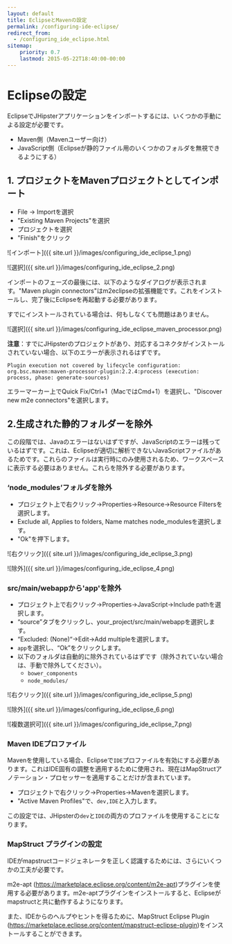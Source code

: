 ```yaml
---
layout: default
title: EclipseとMavenの設定
permalink: /configuring-ide-eclipse/
redirect_from:
  - /configuring_ide_eclipse.html
sitemap:
    priority: 0.7
    lastmod: 2015-05-22T18:40:00-00:00
---
```


# <i class="fa fa-keyboard-o"></i> Eclipseの設定

EclipseでJHipsterアプリケーションをインポートするには、いくつかの手動による設定が必要です。

- Maven側（Mavenユーザー向け）
- JavaScript側（Eclipseが静的ファイル用のいくつかのフォルダを無視できるようにする）

## 1. プロジェクトをMavenプロジェクトとしてインポート

- File → Importを選択
- "Existing Maven Projects"を選択
- プロジェクトを選択
- "Finish"をクリック

![インポート]({{ site.url }}/images/configuring_ide_eclipse_1.png)

![選択]({{ site.url }}/images/configuring_ide_eclipse_2.png)


インポートのフェーズの最後には、以下のようなダイアログが表示されます。"Maven plugin connectors"はm2eclipseの拡張機能です。これをインストールし、完了後にEclipseを再起動する必要があります。

すでにインストールされている場合は、何もしなくても問題はありません。

![選択]({{ site.url }}/images/configuring_ide_eclipse_maven_processor.png)

__注意__：すでにJHipsterのプロジェクトがあり、対応するコネクタがインストールされていない場合、以下のエラーが表示されるはずです。

`Plugin execution not covered by lifecycle configuration: org.bsc.maven:maven-processor-plugin:2.2.4:process (execution: process, phase: generate-sources)`

エラーマーカー上でQuick Fix/Ctrl+1（MacではCmd+1）を選択し、"Discover new m2e connectors"を選択します。

## 2.生成された静的フォルダーを除外
この段階では、Javaのエラーはないはずですが、JavaScriptのエラーは残っているはずです。これは、Eclipseが適切に解析できないJavaScriptファイルがあるためです。これらのファイルは実行時にのみ使用されるため、ワークスペースに表示する必要はありません。これらを除外する必要があります。


### ‘node_modules’フォルダを除外

- プロジェクト上で右クリック→Properties→Resource→Resource Filtersを選択します。
- Exclude all, Applies to folders, Name matches node_modulesを選択します。
- "Ok"を押下します。

![右クリック]({{ site.url }}/images/configuring_ide_eclipse_3.png)

![除外]({{ site.url }}/images/configuring_ide_eclipse_4.png)


### src/main/webappから'app'を除外

- プロジェクト上で右クリック→Properties→JavaScript→Include pathを選択します。
- “source”タブをクリックし、your_project/src/main/webappを選択します。
- “Excluded: (None)“→Edit→Add multipleを選択します。
- `app`を選択し、“Ok”をクリックします。
- 以下のフォルダは自動的に除外されているはずです（除外されていない場合は、手動で除外してください）。
    - `bower_components`
    - `node_modules/`

![右クリック]({{ site.url }}/images/configuring_ide_eclipse_5.png)

![除外]({{ site.url }}/images/configuring_ide_eclipse_6.png)

![複数選択可]({{ site.url }}/images/configuring_ide_eclipse_7.png)

### Maven IDEプロファイル

Mavenを使用している場合、Eclipseで`IDE`プロファイルを有効にする必要があります。これはIDE固有の調整を適用するために使用され、現在はMapStructアノテーション・プロセッサーを適用することだけが含まれています。

- プロジェクトで右クリック→Properties→Mavenを選択します。
- "Active Maven Profiles"で、`dev,IDE`と入力します。

この設定では、JHipsterの`dev`と`IDE`の両方のプロファイルを使用することになります。

### MapStruct プラグインの設定

IDEがmapstructコードジェネレータを正しく認識するためには、さらにいくつかの工夫が必要です。

m2e-apt (https://marketplace.eclipse.org/content/m2e-apt)プラグインを使用する必要があります。m2e-aptプラグインをインストールすると、Eclipseがmapstructと共に動作するようになります。

また、IDEからのヘルプやヒントを得るために、MapStruct Eclipse Plugin (https://marketplace.eclipse.org/content/mapstruct-eclipse-plugin)をインストールすることができます。
